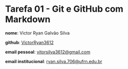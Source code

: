 # Tarefa 01 - Git e GitHub com Markdown

**nome**: Victor Ryan Galvão Silva

**github**: [VictorRyan3612](https://github.com/VictorRyan3612)

**email pessoal**: vitorsilva3612@gmail.com

**email institucional**: ryan.silva.706@ufrn.edu.br

